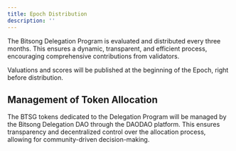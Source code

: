 ```yaml
---
title: Epoch Distribution
description: ''
---
```


The Bitsong Delegation Program is evaluated and distributed every three months. This ensures a dynamic, transparent, and efficient process, encouraging comprehensive contributions from validators.

Valuations and scores will be published at the beginning of the Epoch, right before distribution.

## Management of Token Allocation
The BTSG tokens dedicated to the Delegation Program will be managed by the Bitsong Delegation DAO through the DAODAO platform. 
This ensures transparency and decentralized control over the allocation process, allowing for community-driven decision-making.
